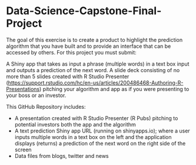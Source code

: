 # Data-Science-Capstone-Final-Project
The goal of this exercise is to create a product to highlight the prediction algorithm that you have built and to provide an interface that can be accessed by others. For this project you must submit:

A Shiny app that takes as input a phrase (multiple words) in a text box input and outputs a prediction of the next word.
A slide deck consisting of no more than 5 slides created with R Studio Presenter (https://support.rstudio.com/hc/en-us/articles/200486468-Authoring-R-Presentations) pitching your algorithm and app as if you were presenting to your boss or an investor.

This GitHub Repository includes: 
- A presentation created with R Studio Presenter (R Pubs) pitching to potential investors both the app and the algorithm
- A text prediction Shiny app URL (running on shinyapps.io); where a user inputs multiple words in a text box on the left and the application displays (returns) a prediction of the next word on the right side of the screen
- Data files from blogs, twitter and news
    
